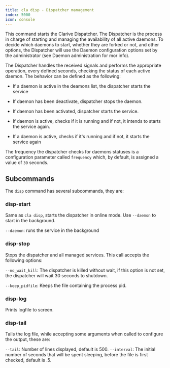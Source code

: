 ```yaml
---
title: cla disp - Dispatcher management
index: 5000
icon: console
---
```


This command starts the Clarive Dispatcher.
The Dispatcher is the process in charge of starting and managing the availability
of all active daemons. To decide which daemons to start, whether they are forked
or not, and other options, the Dispatcher will use the Daemon configuration options
set by the administrator (see Daemon administration for mor info).

The Dispatcher handles the received signals and performs the appropriate operation,
every defined seconds, checking the status of each active daemon. The behavior
can be defined as the following:

- If a daemon is active in the deamons list, the dispatcher starts the service

- If daemon has been deactivate, dispatcher stops the daemon.
- If daemon has been activated, dispatcher starts the service.
- If daemon is active, checks if it is running and if not, it intends to starts the service again.

- If a daemon is active, checks if it's running and if not, it starts the service again

The frequency the dispatcher checks for daemons statuses is a configuration
parameter called `frequency` which, by default, is assigned a value of `30`
seconds.

## Subcommands

The `disp` command has several subcommands, they are:

### disp-start

Same as `cla disp`, starts the dispatcher in online mode. Use `--daemon` to
start in the background.

`--daemon`: runs the service in the background

### disp-stop

Stops the dispatcher and all managed services. This call accepts the
following options:

`--no_wait_kill`: The dispatcher is killed without wait, if this option is
  not set, the dispatcher will wait 30 seconds to shutdown.

`--keep_pidfile`: Keeps the file containing the process pid.

### disp-log

Prints logfile to screen.

### disp-tail

Tails the log file, while accepting some arguments when called to
configure the output, these are:

`--tail`: Number of lines displayed, default is 500.
`--interval`: The initial number of seconds that will be spent sleeping,
  before the file is first checked, default is .5.

